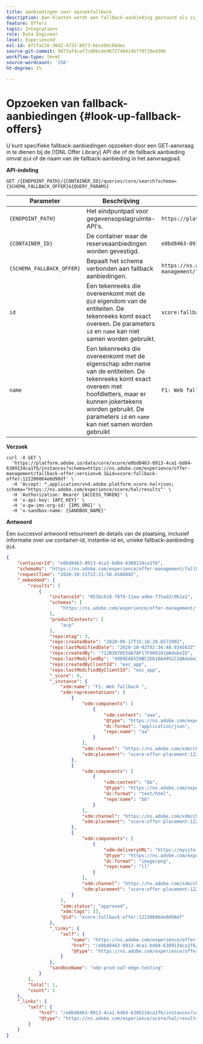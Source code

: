 ```yaml
---
title: aanbiedingen voor opzoekfallback
description: Aan klanten wordt een fallback-aanbieding gestuurd als zij niet in aanmerking komen voor andere aanbiedingen
feature: Offers
topic: Integrations
role: Data Engineer
level: Experienced
exl-id: 8f1fa116-30d2-4732-8973-bbce0dc66dec
source-git-commit: 9873af4caf7cd8bc4e9672748414bf78f28ed30b
workflow-type: tm+mt
source-wordcount: '158'
ht-degree: 1%

---
```


# Opzoeken van fallback-aanbiedingen {#look-up-fallback-offers}

U kunt specifieke fallback-aanbiedingen opzoeken door een GET-aanvraag in te dienen bij de [!DNL Offer Library] API die of de fallback aanbieding omvat `@id` of de naam van de fallback-aanbieding in het aanvraagpad.

**API-indeling**

```http
GET /{ENDPOINT_PATH}/{CONTAINER_ID}/queries/core/search?schema={SCHEMA_FALLBACK_OFFER}&{QUERY_PARAMS}
```

| Parameter | Beschrijving | Voorbeeld |
| --------- | ----------- | ------- |
| `{ENDPOINT_PATH}` | Het eindpuntpad voor gegevensopslagruimte-API&#39;s. | `https://platform.adobe.io/data/core/xcore/` |
| `{CONTAINER_ID}` | De container waar de reserveaanbiedingen worden gevestigd. | `e0bd8463-0913-4ca1-bd84-6309134ca1f6` |
| `{SCHEMA_FALLBACK_OFFER}` | Bepaalt het schema verbonden aan fallback aanbiedingen. | `https://ns.adobe.com/experience/offer-management/fallback-offer;version=0.1` |
| `id` | Een tekenreeks die overeenkomt met de `@id` eigendom van de entiteiten. De tekenreeks komt exact overeen. De parameters `id` en `name` kan niet samen worden gebruikt. | `xcore:fallback-offer:122206064e0d98df` |
| `name` | Een tekenreeks die overeenkomt met de eigenschap xdm:name van de entiteiten. De tekenreeks komt exact overeen met hoofdletters, maar er kunnen jokertekens worden gebruikt. De parameters `id` en `name` kan niet samen worden gebruikt | `F1: Web fallback` |

**Verzoek**

```shell
curl -X GET \
  'https://platform.adobe.io/data/core/xcore/e0bd8463-0913-4ca1-bd84-6309134ca1f6/instances?schema=https://ns.adobe.com/experience/offer-management/fallback-offer;version=0.1&id=xcore:fallback-offer:122206064e0d98df' \
  -H 'Accept: *,application/vnd.adobe.platform.xcore.hal+json; schema="https://ns.adobe.com/experience/xcore/hal/results"' \
  -H 'Authorization: Bearer {ACCESS_TOKEN}' \
  -H 'x-api-key: {API_KEY}' \
  -H 'x-gw-ims-org-id: {IMS_ORG}' \
  -H 'x-sandbox-name: {SANDBOX_NAME}'
```

**Antwoord**

Een succesvol antwoord retourneert de details van de plaatsing, inclusief informatie over uw container-id, instantie-id en, unieke fallback-aanbieding `@id`.

```json
{
    "containerId": "e0bd8463-0913-4ca1-bd84-6309134ca1f6",
    "schemaNs": "https://ns.adobe.com/experience/offer-management/fallback-offer;version=0.1",
    "requestTime": "2020-10-21T22:21:50.658080Z",
    "_embedded": {
        "results": [
            {
                "instanceId": "053bc610-f8f9-11ea-ad6e-775ad2c9b1a1",
                "schemas": [
                    "https://ns.adobe.com/experience/offer-management/fallback-offer;version=0.5"
                ],
                "productContexts": [
                    "acp"
                ],
                "repo:etag": 3,
                "repo:createdDate": "2020-09-17T15:18:20.657299Z",
                "repo:lastModifiedDate": "2020-10-02T02:34:48.034583Z",
                "repo:createdBy": "712B3670554A7AF17F000101@AdobeID",
                "repo:lastModifiedBy": "68D9EA8559BC2D810A495CC2@AdobeID",
                "repo:createdByClientId": "exc_app",
                "repo:lastModifiedByClientId": "exc_app",
                "_score": 0,
                "_instance": {
                    "xdm:name": "F1: Web fallback ",
                    "xdm:representations": [
                        {
                            "xdm:components": [
                                {
                                    "xdm:content": "aaa",
                                    "@type": "https://ns.adobe.com/experience/offer-management/content-component-json",
                                    "dc:format": "application/json",
                                    "repo:name": "aa"
                                }
                            ],
                            "xdm:channel": "https://ns.adobe.com/xdm/channel-types/web",
                            "xdm:placement": "xcore:offer-placement:122201b2150d98c2"
                        },
                        {
                            "xdm:components": [
                                {
                                    "xdm:content": "bb",
                                    "@type": "https://ns.adobe.com/experience/offer-management/content-component-html",
                                    "dc:format": "text/html",
                                    "repo:name": "bb"
                                }
                            ],
                            "xdm:channel": "https://ns.adobe.com/xdm/channel-types/web",
                            "xdm:placement": "xcore:offer-placement:122201c34354a2b4"
                        },
                        {
                            "xdm:components": [
                                {
                                    "xdm:deliveryURL": "https://mysite.com",
                                    "@type": "https://ns.adobe.com/experience/offer-management/content-component-imagelink",
                                    "dc:format": "image/png",
                                    "repo:name": "ll"
                                }
                            ],
                            "xdm:channel": "https://ns.adobe.com/xdm/channel-types/web",
                            "xdm:placement": "xcore:offer-placement:122207eddb05205a"
                        }
                    ],
                    "xdm:status": "approved",
                    "xdm:tags": [],
                    "@id": "xcore:fallback-offer:122206064e0d98df"
                },
                "_links": {
                    "self": {
                        "name": "https://ns.adobe.com/experience/offer-management/fallback-offer;version=0.5#053bc610-f8f9-11ea-ad6e-775ad2c9b1a1",
                        "href": "/e0bd8463-0913-4ca1-bd84-6309134ca1f6/instances/053bc610-f8f9-11ea-ad6e-775ad2c9b1a1",
                        "@type": "https://ns.adobe.com/experience/offer-management/fallback-offer;version=0.5"
                    }
                },
                "sandboxName": "ode-prod-va7-edge-testing"
            }
        ],
        "total": 1,
        "count": 1
    },
    "_links": {
        "self": {
            "href": "/e0bd8463-0913-4ca1-bd84-6309134ca1f6/instances?schema=https://ns.adobe.com/experience/offer-management/fallback-offer;version=0.1&id=xcore:fallback-offer:122206064e0d98df",
            "@type": "https://ns.adobe.com/experience/xcore/hal/results"
        }
    }
}
```
